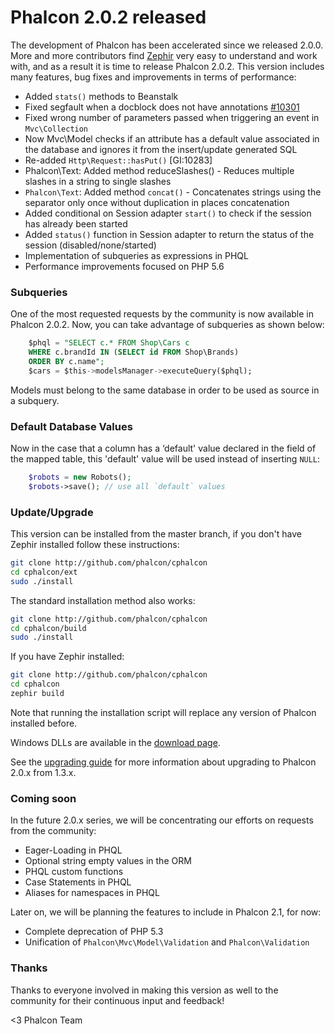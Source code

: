 Phalcon 2.0.2 released
======================

The development of Phalcon has been accelerated since we released 2.0.0. More and more contributors find [Zephir](http://zephir-lang.com/) very easy to understand and work with, and as a result it is time to release Phalcon 2.0.2. This version includes many features, bug fixes and improvements in terms of performance:

- Added `stats()` methods to Beanstalk
- Fixed segfault when a docblock does not have annotations
  [#10301](https://github.com/phalcon/cphalcon/issues/10301)
- Fixed wrong number of parameters passed when triggering an event in `Mvc\Collection`
- Now Mvc\Model checks if an attribute has a default value associated in the database and ignores it from the insert/update generated SQL
- Re-added `Http\Request::hasPut()` [GI:10283]
- Phalcon\Text: Added method reduceSlashes() - Reduces multiple slashes in a string to single slashes
- `Phalcon\Text`: Added method `concat()` - Concatenates strings using the separator only once without duplication in places concatenation
- Added conditional on Session adapter `start()` to check if the session has already been started
- Added `status()` function in Session adapter to return the status of the session (disabled/none/started)
- Implementation of subqueries as expressions in PHQL
- Performance improvements focused on PHP 5.6

### Subqueries

One of the most requested requests by the community is now available in Phalcon 2.0.2. Now, you can take advantage of subqueries as shown below:

```sql
    $phql = "SELECT c.* FROM Shop\Cars c
    WHERE c.brandId IN (SELECT id FROM Shop\Brands)
    ORDER BY c.name";
    $cars = $this->modelsManager->executeQuery($phql);
```
Models must belong to the same database in order to be used as source in a subquery.

### Default Database Values

Now in the case that a column has a ‘default' value declared in the field of the mapped table, this 'default' value will be used instead of inserting `NULL`:

```php
    $robots = new Robots();
    $robots->save(); // use all `default` values
```

### Update/Upgrade

This version can be installed from the master branch, if you don't have Zephir installed follow these instructions:

```sh
git clone http://github.com/phalcon/cphalcon
cd cphalcon/ext
sudo ./install
```

The standard installation method also works:

```sh
git clone http://github.com/phalcon/cphalcon
cd cphalcon/build
sudo ./install
```

If you have Zephir installed:

```sh
git clone http://github.com/phalcon/cphalcon
cd cphalcon
zephir build
```

Note that running the installation script will replace any version of Phalcon installed before.

Windows DLLs are available in the [download page](https://phalconphp.com/en/download/windows).

See the [upgrading guide](https://blog.phalconphp.com/post/guide-upgrading-to-phalcon-2) for more information about upgrading to Phalcon 2.0.x from 1.3.x.

### Coming soon

In the future 2.0.x series, we will be concentrating our efforts on requests from the community:

- Eager-Loading in PHQL
- Optional string empty values in the ORM
- PHQL custom functions
- Case Statements in PHQL
- Aliases for namespaces in PHQL

Later on, we will be planning the features to include in Phalcon 2.1, for now:

- Complete deprecation of PHP 5.3
- Unification of `Phalcon\Mvc\Model\Validation` and `Phalcon\Validation`

### Thanks

Thanks to everyone involved in making this version as well to the community for their continuous input and feedback!


<3 Phalcon Team
